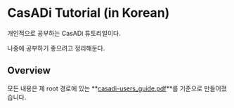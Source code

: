 # CasADi Tutorial (in Korean)

개인적으로 공부하는 CasADi 튜토리얼이다. <br/>

나중에 공부하기 좋으려고 정리해둔다. <br/>



## Overview

모든 내용은 제 root 경로에 있는 **[casadi-users_guide.pdf](/casadi-users_guide.pdf)**를 기준으로 만들어졌습니다. <br/>



